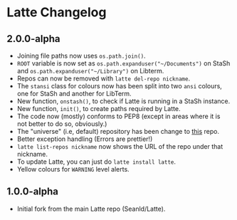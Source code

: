 # Latte Changelog

## 2.0.0-alpha
- Joining file paths now uses `os.path.join()`.
- `ROOT` variable is now set as `os.path.expanduser("~/Documents")` on StaSh and `os.path.expanduser("~/Library")` on Libterm.
- Repos can now be removed with `latte del-repo nickname`.
- The `stansi` class for colours now has been split into two `ansi` colours, one for StaSh and another for LibTerm.
- New function, `onstash()`, to check if Latte is running in a StaSh instance.
- New function, `init()`, to create paths required by Latte.
- The code now (mostly) conforms to PEP8 (except in areas where it is not better to do so, obviously.)
- The "universe" (i.e, default) repository has been change to [this](https://github.com/sn3ksoftware/lattepkgs/master) repo.
- Better exception handling (Errors are prettier!)
- `latte list-repos nickname` now shows the URL of the repo under that nickname.
- To update Latte, you can just do `latte install latte`.
- Yellow colours for `WARNING` level alerts.

## 1.0.0-alpha
- Initial fork from the main Latte repo (Seanld/Latte).
